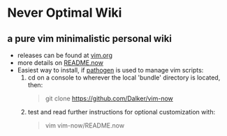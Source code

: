 # Never Optimal Wiki # 
## a pure vim minimalistic personal wiki ##
* releases can be found at [vim.org](http://www.vim.org/scripts/script.php?script_id=5263)
* more details on [README.now](https://github.com/Dalker/vim-now/blob/master/README.now)
* Easiest way to install, if [pathogen](https://github.com/tpope/vim-pathogen) is used to manage vim scripts:
  1.  cd on a console to wherever the local 'bundle' directory is located, then:
        > git clone https://github.com/Dalker/vim-now
  2.  test and read further instructions for optional customization with:
        > vim vim-now/README.now
